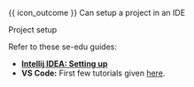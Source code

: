 <span id="prereqs"></span>

<span id="outcomes">{{ icon_outcome }} Can setup a project in an IDE</span>

<span id="title">Project setup</span>

<div id="body">

Refer to these se-edu guides:

* [**Intellij IDEA: Setting up**](https://se-education.org/guides/tutorials/intellijProjectSetup.html)
* **VS Code:** First few tutorials given [here](https://se-education.org/guides/tutorials/vscode.html).

</div>

<div id="extras">
</div>
